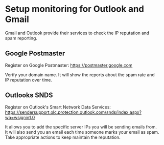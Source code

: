 # Setup monitoring for Outlook and Gmail

Gmail and Outlook provide their services to check the IP reputation and spam reporting.

## Google Postmaster

Register on Google Postmaster: https://postmaster.google.com

Verify your domain name. It will show the reports about the spam rate and IP reputation over time.

## Outlooks SNDS

Register on Outlook's Smart Network Data Services: https://sendersupport.olc.protection.outlook.com/snds/index.aspx?wa=wsignin1.0

It allows you to add the specific server IPs you will be sending emails from. It will also send you an email each time someone marks your email as spam. Take appropriate actions to keep maintain the reputation.

[snds]: https://sendersupport.olc.protection.outlook.com/snds/index.aspx?wa=wsignin1.0
[postmaster]: https://postmaster.google.com